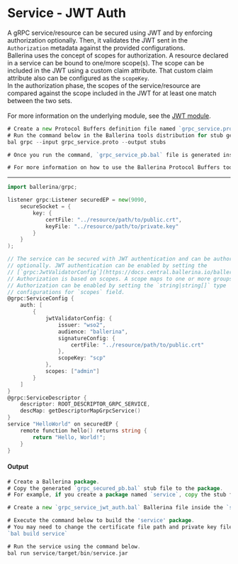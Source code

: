 # Service - JWT Auth

 A gRPC service/resource can be secured using JWT and by enforcing
 authorization optionally. Then, it validates the JWT sent in the
 `Authorization` metadata against the provided configurations.<br/>
 Ballerina uses the concept of scopes for authorization. A resource declared
 in a service can be bound to one/more scope(s). The scope can be included
 in the JWT using a custom claim attribute. That custom claim attribute
 also can be configured as the `scopeKey`.<br/>
 In the authorization phase, the scopes of the service/resource are compared
 against the scope included in the JWT for at least one match between the two
 sets.<br/><br/>
 For more information on the underlying module, 
 see the [JWT module](https:docs.central.ballerina.io/ballerina/jwt/latest/).

```go
# Create a new Protocol Buffers definition file named `grpc_service.proto` and add the service definition to it.
# Run the command below in the Ballerina tools distribution for stub generation.
bal grpc --input grpc_service.proto --output stubs

# Once you run the command, `grpc_service_pb.bal` file is generated inside stubs directory.

# For more information on how to use the Ballerina Protocol Buffers tool, see the [Proto To Ballerina](https://ballerina.io/learn/by-example/proto-to-ballerina.html) example.
```

***

```go
import ballerina/grpc;

listener grpc:Listener securedEP = new(9090,
    secureSocket = {
        key: {
            certFile: "../resource/path/to/public.crt",
            keyFile: "../resource/path/to/private.key"
        }
    }
);

// The service can be secured with JWT authentication and can be authorized
// optionally. JWT authentication can be enabled by setting the
// [`grpc:JwtValidatorConfig`](https://docs.central.ballerina.io/ballerina/grpc/latest/records/JwtValidatorConfig) configurations.
// Authorization is based on scopes. A scope maps to one or more groups.
// Authorization can be enabled by setting the `string|string[]` type
// configurations for `scopes` field.
@grpc:ServiceConfig {
    auth: [
        {
            jwtValidatorConfig: {
                issuer: "wso2",
                audience: "ballerina",
                signatureConfig: {
                    certFile: "../resource/path/to/public.crt"
                },
                scopeKey: "scp"
            },
            scopes: ["admin"]
        }
    ]
}
@grpc:ServiceDescriptor {
    descriptor: ROOT_DESCRIPTOR_GRPC_SERVICE,
    descMap: getDescriptorMapGrpcService()
}
service "HelloWorld" on securedEP {
    remote function hello() returns string {
        return "Hello, World!";
    }
}
```

#### Output

```go
# Create a Ballerina package.
# Copy the generated `grpc_secured_pb.bal` stub file to the package.
# For example, if you create a package named `service`, copy the stub file to the `service` package.

# Create a new `grpc_service_jwt_auth.bal` Ballerina file inside the `service` package and add the service implementation.

# Execute the command below to build the 'service' package.
# You may need to change the certificate file path and private key file path.
`bal build service`

# Run the service using the command below.
bal run service/target/bin/service.jar
```